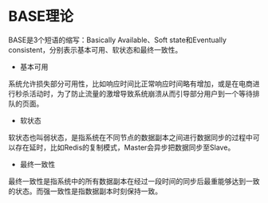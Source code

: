 # BASE理论

BASE是3个短语的缩写：Basically Available、Soft state和Eventually consistent，分别表示基本可用、软状态和最终一致性。

- 基本可用

系统允许损失部分可用性，比如响应时间比正常响应时间略有增加，或是在电商进行秒杀活动时，为了防止流量的激增导致系统崩溃从而引导部分用户到一个等待排队的页面。

- 软状态

软状态也叫弱状态，是指系统在不同节点的数据副本之间进行数据同步的过程中可以存在延时，比如Redis的复制模式，Master会异步把数据同步至Slave。

- 最终一致性

最终一致性是指系统中的所有数据副本在经过一段时间的同步后最重能够达到一致的状态。而强一致性是指数据副本时刻保持一致。